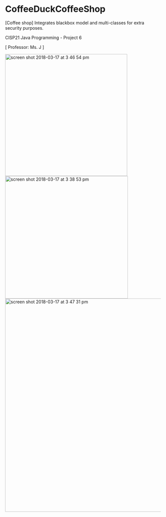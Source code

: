 # CoffeeDuckCoffeeShop
[Coffee shop] Integrates blackbox model and multi-classes for extra security purposes.

CISP21 Java Programming - Project 6

[ Professor: Ms. J ]


<img width="395" alt="screen shot 2018-03-17 at 3 46 54 pm" src="https://user-images.githubusercontent.com/2395780/37560713-beb3dedc-29fa-11e8-8e7d-f92f891cf0d9.png">
<img width="397" alt="screen shot 2018-03-17 at 3 38 53 pm" src="https://user-images.githubusercontent.com/2395780/37560714-becb1da4-29fa-11e8-9ad4-03bc9713817d.png">
<img width="691" alt="screen shot 2018-03-17 at 3 47 31 pm" src="https://user-images.githubusercontent.com/2395780/37560715-bee2eb3c-29fa-11e8-864c-ffe6694f04b9.png">

